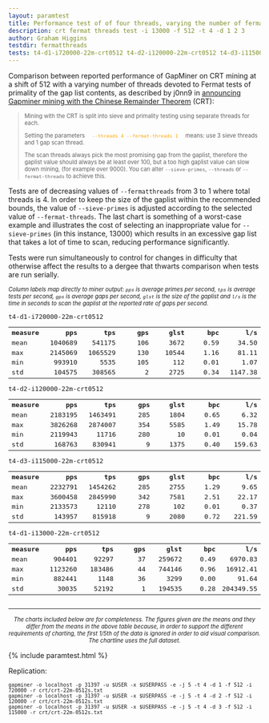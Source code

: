 ```yaml
---
layout: paramtest
title: Performance test of of four threads, varying the number of fermat threads over the range 1, 2 and 3 for crt 512
description: crt fermat threads test -i 13000 -f 512 -t 4 -d 1 2 3
author: Graham Higgins
testdir: fermatthreads
tests: t4-d1-i720000-22m-crt0512 t4-d2-i120000-22m-crt0512 t4-d3-i115000-22m-crt0512 t4-d1-i13000-22m-crt0512
---
```


<div class="ui raised padded container segment">
  <p>Comparison between reported performance of GapMiner on CRT mining at a shift of 512 with a varying number of threads devoted to Fermat tests of primality of the gap list contents, as described by j0nn9 in <a href="https://bitcointalk.org/index.php?topic=822498.msg11296309#msg11296309" target="_blank">announcing Gapminer mining with the Chinese Remainder Theorem</a> (CRT):</p>
  <blockquote style="font-size:80%"><p>Mining with the CRT is split into sieve and primality testing using separate threads for each.</p> 
  <p>Setting the parameters <code style="color:orange">  --threads 4 --fermat-threads 1  </code> means: use 3 sieve threads and 1 gap scan thread.</p>
  <p>The scan threads always pick the most promising gap from the gaplist, therefore the gaplist value should always be at least over 100, but a too high gaplist value can slow down mining, (for example over 9000). You can alter <code>--sieve-primes</code>, <code>--threads</code> or <code>--fermat-threads</code> to achieve this.</p>
  </blockquote>
  <p>Tests are of decreasing values of <code>--fermatthreads</code> from 3 to 1 where total threads is 4. In order to keep the size of the gaplist within the recommended bounds, the value of <code>--sieve-primes</code> is adjusted according to the selected value of <code>--fermat-threads</code>. The last chart is something of a worst-case example and illustrates the cost of selecting an inappropriate value for <code>--sieve-primes</code> (in this instance, 13000) which results in an excessive gap list that takes a lot of time to scan, reducing performance significantly.</p>
  <p>Tests were run simultaneously to control for changes in difficulty that otherwise affect the results to a dergee that thwarts comparison when tests are run serially.</p>
  <p style="font-size: 80%"><em>Column labels map directly to miner output: <code>pps</code> is average primes per second, <code>tps</code> is average tests per second, <code>gps</code> is average gaps per second, <code>glst</code> is the size of the gaplist and <code>l/s</code> is the time in seconds to scan the gaplist at the reported rate of gaps per second.</em></p>
  <a href="pandasvariancetest"></a>
  <div style="font-family: monospace; font-size:90%">
    <div class="ui two column doubling stackable grid container">
        <div class="column">
            <p class="ui tiny header" style="margin:0;padding:0">t4-d1-i720000-22m-crt0512</p>
            <table>
                <tr><th align="left">measure</th><th align="right" width="16%">pps</th><th align="right" width="16%">tps</th><th align="right" width="16%">gps</th><th align="right" width="16%">glst</th><th align="right" width="16%">bpc</th><th align="right" width="16%">l/s</th></tr>
                <tr><td align="left">mean</td><td align="right">1040689</td><td align="right">541175</td><td align="right">106</td><td align="right">3672</td><td align="right">0.59</td><td align="right">34.50</td></tr>
                <tr><td align="left">max</td><td align="right">2145069</td><td align="right">1065529</td><td align="right">130</td><td align="right">10544</td><td align="right">1.16</td><td align="right">81.11</td></tr>
                <tr><td align="left">min</td><td align="right">993910</td><td align="right">5535</td><td align="right">105</td><td align="right">112</td><td align="right">0.01</td><td align="right">1.07</td></tr>
                <tr><td align="left">std</td><td align="right">104575</td><td align="right">308565</td><td align="right">2</td><td align="right">2725</td><td align="right">0.34</td><td align="right">1147.38</td></tr>
            </table>
        </div>
        <div class="column">
            <p class="ui tiny header" style="margin:0;padding:0">t4-d2-i120000-22m-crt0512</p>
            <table>
                <tr><th align="left">measure</th><th align="right" width="16%">pps</th><th align="right" width="16%">tps</th><th align="right" width="16%">gps</th><th align="right" width="16%">glst</th><th align="right" width="16%">bpc</th><th align="right" width="16%">l/s</th></tr>
                <tr><td align="left">mean</td><td align="right">2183195</td><td align="right">1463491</td><td align="right">285</td><td align="right">1804</td><td align="right">0.65</td><td align="right">6.32</td></tr>
                <tr><td align="left">max</td><td align="right">3826268</td><td align="right">2874007</td><td align="right">354</td><td align="right">5585</td><td align="right">1.49</td><td align="right">15.78</td></tr>
                <tr><td align="left">min</td><td align="right">2119943</td><td align="right">11716</td><td align="right">280</td><td align="right">10</td><td align="right">0.01</td><td align="right">0.04</td></tr>
                <tr><td align="left">std</td><td align="right">168763</td><td align="right">830941</td><td align="right">9</td><td align="right">1375</td><td align="right">0.40</td><td align="right">159.63</td></tr>
            </table>
        </div>
    </div>
    <div class="ui two column doubling stackable grid container">
        <div class="column">
            <p class="ui tiny header" style="margin:0;padding:0">t4-d3-i115000-22m-crt0512</p>
            <table>
                <tr><th align="left">measure</th><th align="right" width="16%">pps</th><th align="right" width="16%">tps</th><th align="right" width="16%">gps</th><th align="right" width="16%">glst</th><th align="right" width="16%">bpc</th><th align="right" width="16%">l/s</th></tr>
                <tr><td align="left">mean</td><td align="right">2232791</td><td align="right">1454262</td><td align="right">285</td><td align="right">2755</td><td align="right">1.29</td><td align="right">9.65</td></tr>
                <tr><td align="left">max</td><td align="right">3600458</td><td align="right">2845990</td><td align="right">342</td><td align="right">7581</td><td align="right">2.51</td><td align="right">22.17</td></tr>
                <tr><td align="left">min</td><td align="right">2133573</td><td align="right">12110</td><td align="right">278</td><td align="right">102</td><td align="right">0.01</td><td align="right">0.37</td></tr>
                <tr><td align="left">std</td><td align="right">143957</td><td align="right">815918</td><td align="right">9</td><td align="right">2080</td><td align="right">0.72</td><td align="right">221.59</td></tr>
            </table>
        </div>
        <div class="column">
            <p class="ui tiny header" style="margin:0;padding:0">t4-d1-i13000-22m-crt0512</p>
            <table>
                <tr><th align="left">measure</th><th align="right" width="16%">pps</th><th align="right" width="16%">tps</th><th align="right" width="16%">gps</th><th align="right" width="16%">glst</th><th align="right" width="16%">bpc</th><th align="right" width="16%">l/s</th></tr>
                <tr><td align="left">mean</td><td align="right">904401</td><td align="right">92297</td><td align="right">37</td><td align="right">259672</td><td align="right">0.49</td><td align="right">6970.83</td></tr>
                <tr><td align="left">max</td><td align="right">1123260</td><td align="right">183486</td><td align="right">44</td><td align="right">744146</td><td align="right">0.96</td><td align="right">16912.41</td></tr>
                <tr><td align="left">min</td><td align="right">882441</td><td align="right">1148</td><td align="right">36</td><td align="right">3299</td><td align="right">0.00</td><td align="right">91.64</td></tr>
                <tr><td align="left">std</td><td align="right">30035</td><td align="right">52192</td><td align="right">1</td><td align="right">194535</td><td align="right">0.28</td><td align="right">204349.55</td></tr>
            </table>
        </div>
    </div>
  </div>
  <hr>
  <p style="font-size: 80%; text-align:center"><em>The charts included below are for completeness. The figures given are the means and they differ from the means in the above table because, in order to support the different requirements of charting, the first 1/5th of the data is ignored in order to aid visual comparison. The chartline uses the full dataset.</em></p>
</div>

{% include paramtest.html %}

<div class="ui raised padded container segment">
  <p>Replication: 
  <pre style="font-size:85%"><code class="bash">gapminer -o localhost -p 31397 -u $USER -x $USERPASS -e -j 5 -t 4 -d 1 -f 512 -i 720000 -r crt/crt-22m-0512s.txt
gapminer -o localhost -p 31397 -u $USER -x $USERPASS -e -j 5 -t 4 -d 2 -f 512 -i 120000 -r crt/crt-22m-0512s.txt
gapminer -o localhost -p 31397 -u $USER -x $USERPASS -e -j 5 -t 4 -d 3 -f 512 -i 115000 -r crt/crt-22m-0512s.txt</code></pre>
</p>
</div>

<!--
  d4-i13000-crt0512 d4-i350000-crt0512 d5-i13000-crt0512 d5-i225000-crt0512 d6-i13000-crt0512 d6-i120000-crt0512 d7-i13000-crt0512 d7-i50000-crt0512
-->
